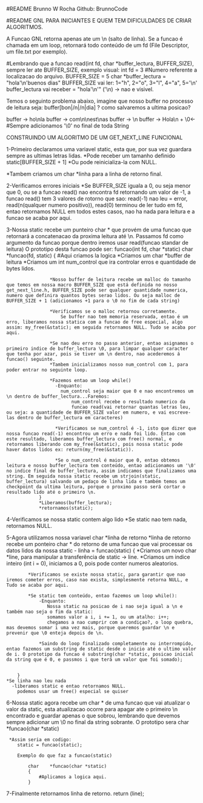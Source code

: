 #README Brunno W Rocha
Github: BrunnoCode

#README GNL PARA INICIANTES E QUEM TEM DIFICULDADES DE CRIAR ALGORITMOS.

A Funcao GNL retorna apenas ate um \n (salto de linha).
Se a funcao é chamada em um loop, retornará todo conteúdo de um fd (File Descriptor, um file.txt por exemplo).

#Lembrando que a funcao read(int fd, char *buffer_lectura, BUFFER_SIZE),
sempre ler ate BUFFER_SIZE, exemplo visual:
        int fd = 3 #Numero referente a localizacao do arquivo.
        BUFFER_SIZE = 5
        char *buffer_lectura = "hola'\n'buenos dias"
        BUFFER_SIZE vai ler: 1="h", 2="o", 3="l", 4="a", 5='\n'
        buffer_lectura vai receber = "hola'\n'" ('\n) -> nao e visivel.

Temos o seguinto problema abaixo, imagine que nosso buffer no processo de leitura seja: buffer[bon|/n|/n|dia] ? como salvaremos a ultima posicao?

buffer -> ho\nla
buffer -> com\n\nest\nas
buffer -> \n
buffer -> Hola\n + \0<- #Sempre adicionamos '\0' no final de toda String

CONSTRUINDO UM ALGORITMO DE UM GET_NEXT_LINE FUNCIONAL

1-Primeiro declaramos uma variavel static, esta que, por sua vez guardara sempre as ultimas letras lidas.
*Pode receber um tamanho definido static[BUFFER_SIZE + 1]
*Ou pode reinicializa-la com NULL.

*Tambem criamos um char *linha para a linha de retorno final.
    

2-Verificamos errores iniciais
    *Se BUFFER_SIZE iguala a 0, ou seja menor que 0, ou se a funcao read() nao encontra fd retornando um valor de -1, a funcao read() tem 3 valores de rotorno que sao: read(-1) nao leu = error, read(n(qualquer numero positivo)), read(0) terminou de ler tudo em fd, entao retornamos NULL em todos estes casos, nao ha nada para leitura e a funcao se acaba por aqui.

3-Nossa static recebe um punteiro char * que provém de uma funcao que retornará a concatenacao da proxima leitura até \n. Passamos fd como argumento da funcao porque dentro iremos usar read(funcao standar de leitura) O prototipo desta funcao pode ser: funcao(int fd, char *static)
        char    *funcao(fd, static)
                {
                    #Aqui criamos la logica
                    *Criamos um char *buffer de leitura
                    *Criamos um int num_control que ira controlar erros e  quantidade de bytes lidos.

                    *Nosso buffer de leitura recebe um malloc do tamanho que temos em nossa macro BUFFER_SIZE que está definida no nosso get_next_line.h, BUFFER_SIZE pode ser qualquer quantidade numerica, numero que definira quantos bytes serao lidos. Ou seja malloc de BUFFER_SIZE + 1 (adicionamos +1 para o \0 no fim de cada string)

                    *Verificamos se o malloc retornou corretamente.
                        Se buffer nao tem memoria reservada, entao é um erro, liberamos nossa statica com a funcao de free especial, algo assim: my_free(&static); em seguida retornamos NULL. Tudo se acaba por aqui.
                    
                    *Se nao deu erro no passo anterior, entao asignamos o primeiro indice de buffer_lectura \0, para limpar qualquer caracter que tenha por azar, pois se tiver um \n dentro, nao acederemos á funcao() seguinte.
                    *Tambem inicializamos nosso num_control com 1, para poder entrar no seguinte loop.

                    *Fazemos entao um loop while()
                      -Enquanto: 
                        num_control seja maior que 0 e nao encontremos um \n dentro de buffer_lectura...Faremos:
                            num_control recebe o resultado numerico da 
                            funcao read(vai retornar quantas letras leu, ou seja: a quantidade de BUFFER_SIZE valor em numero, e vai escreve-las dentro de buffer_lectura em caracteres)

                      *Verificamos se num_control é -1, isto que dizer que nossa funcao read(-1) encontrou um erro e nada foi lido. Entao com este resultado, liberamos buffer_lectura com free() normal, e retornamos liberando com my_free(&static), pois nossa static pode haver datos lidos ex: return(my_free(&static)).

                      *Se o num_control é maior que 0, entao obtemos leitura e nosso buffer_lectura tem conteúdo, entao adicionamos um '\0' no indice final de buffer_lectura, assim indicamos que finalizamos uma string. Em seguida nossa static recebe um strjoin(static, buffer_lectura) salvando um pedaço de linha lida e também temos um checkpoint da ultima leitura, porque o proximo passo será cortar o resultado lido até o primeiro \n.
                }
                *Liberamos(buffer_lectura);
                *retornamos(static);

4-Verificamos se nossa static contem algo lido
    *Se static nao tem nada, retornamos NULL.

5-Agora utilizamos nossa variavel char *linha de retorno
    *linha de retorno recebe um ponteiro char * do retorno de uma funcao que vai processar os datos lidos da nossa static
     -  linha = funcao(static)
        {
            *Criamos um novo char *line, para manipular a transferência de static -> line.
            *Criamos um indice inteiro (int i = 0), iniciamos a 0, pois pode conter numeros aleatorios.

            *Verificamos se existe nossa static, para garantir que nao iremos cometer erros, caso nao exista, simplesmente retorna NULL, e Tudo se acaba por aqui.

            *Se static tem conteúdo, entao fazemos um loop while():
                -Enquanto: 
                   Nossa static na posicao de i nao seja igual a \n e também nao seja o fim da static:
                   somamos valor a i, i += 1, ou um atalho: i++;
                   chegamos a nao cumprir com a condiçao?, o loop quebra, mas devemos somar i uma vez mais, porque queremos guardar \n e prevenir que \0 enteja depois de \n.
                
                *Saindo do loop finalizado completamente ou interrompido, entao fazemos um substring de static desde o inicio até o ultimo valor de i. O prototipo da funcao é substring(char *static, posicao inicial da string que é 0, e passmos i que terá um valor que foi somado);
                

        }
    *Se linha nao leu nada
      -liberamos static e entao retornamos NULL.
        podemos usar um free() especial se quiser

6-Nossa static agora recebe um char * de uma funcao que vai atualizar o valor da static, esta atualizacao ocorre para apagar ate o primeiro \n encontrado e guardar apenas o que sobrou, lembrando que devemos sempre adicionar um \0 no final da string sobrante. O prototipo sera char *funcao(char *static)
   
     *Assim seria em codigo:
        static = funcao(static);

        Exemplo do que faz a funcao(static)

            char    *funcao(char *static)
            {
                #Aplicamos a logica aqui.
            }

7-Finalmente retornamos linha de retorno.
    return (line);


